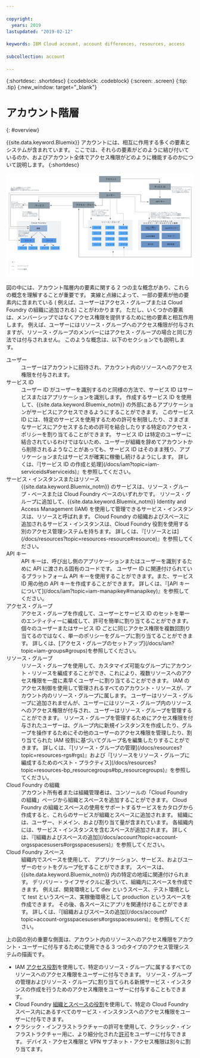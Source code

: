 ```yaml
---

copyright:
  years: 2019
lastupdated: "2019-02-12"

keywords: IBM Cloud account, account differences, resources, access

subcollection: account

---
```


{:shortdesc: .shortdesc}
{:codeblock: .codeblock}
{:screen: .screen}
{:tip: .tip}
{:new_window: target="_blank"}


# アカウント階層
{: #overview}

{{site.data.keyword.Bluemix}} アカウントには、相互に作用する多くの要素とシステムが含まれています。 ここでは、それらの要素がどのように結び付いているのか、およびアカウント全体でアクセス権限がどのように機能するのかについて説明します。
{:shortdesc}

<a href="https://cloud.ibm.com/docs/api/content/account/images/account_diagram.svg">
  <img src="images/account_diagram.svg" alt="アカウントの図">
</a>

図の中には、アカウント階層内の要素に関する 2 つの主な概念があり、これらの概念を理解することが重要です。 実線と点線によって、一部の要素が他の要素内に含まれている ( 例えば、ユーザーはアクセス・グループまたは Cloud Foundry の組織に追加される) ことがわかります。 ただし、いくつかの要素は、メンバーシップではなくアクセス権限を提供するために他の要素と相互作用します。 例えば、ユーザーにはリソース・グループへのアクセス権限が付与されますが、リソース・グループのメンバーにはアクセス・グループの場合と同じ方法では付与されません。 このような概念は、以下のセクションでも説明します。

<dl>
<dt>ユーザー</dt>
<dd>ユーザーはアカウントに招待され、アカウント内のリソースへのアクセス権限を付与されます。</dd>
<dt>サービス ID</dt>
<dd>ユーザー ID がユーザーを識別するのと同様の方法で、サービス ID はサービスまたはアプリケーションを識別します。 作成するサービス ID を使用して、{{site.data.keyword.Bluemix_notm}} の外部にあるアプリケーションがサービスにアクセスできるようにすることができます。 このサービス ID には、特定のサービスを使用するための許可を制限したり、さまざまなサービスにアクセスするための許可を結合したりする特定のアクセス・ポリシーを割り当てることができます。 サービス ID は特定のユーザーに結合されているわけではないため、ユーザーが組織を辞めてアカウントから削除されるようなことがあっても、サービス ID はそのまま残り、アプリケーションまたはサービスが確実に稼働し続けるようにします。 詳しくは、『[サービス ID の作成と処理](/docs/iam?topic=iam-serviceids#serviceids)』を参照してください。</dd>
<dt>サービス・インスタンスまたはリソース</dt>
<dd>{{site.data.keyword.Bluemix_notm}} のサービスは、リソース・グループ・ベースまたは Cloud Foundry ベースのいずれかです。 リソース・グループに追加して、{{site.data.keyword.Bluemix_notm}} Identity and Access Management (IAM) を使用して管理できるサービス・インスタンスは、リソースと呼ばれます。 Cloud Foundry の組織およびスペースに追加されるサービス・インスタンスは、Cloud Foundry 役割を使用する別のアクセス管理システムを持ちます。 詳しくは、『[リソースとは](/docs/resources?topic=resources-resource#resource)』を参照してください。</dd>
<dt>API キー</dt>
<dd>API キーは、呼び出し側のアプリケーションまたはユーザーを識別するために API に渡される固有のコードです。 ユーザー ID に関連付けられているプラットフォーム API キーを使用することができます。また、サービス ID 用の他の API キーを作成することができます。 詳しくは、『[API キーについて](/docs/iam?topic=iam-manapikey#manapikey)』を参照してください。</dd>
<dt>アクセス・グループ</dt>
<dd>アクセス・グループを作成して、ユーザーとサービス ID のセットを単一のエンティティーに編成して、許可を簡単に割り当てることができます。 個々のユーザーまたはサービス ID ごとに同じアクセス権限を複数回割り当てるのではなく、単一のポリシーをグループに割り当てることができます。 詳しくは、[アクセス・グループのセットアップ](/docs/iam?topic=iam-groups#groups)を参照してください。</dd>
<dt>リソース・グループ</dt>
<dd>リソース・グループを使用して、カスタマイズ可能なグループにアカウント・リソースを編成することができ、これにより、複数リソースへのアクセス権限を一度に素早くユーザーに割り当てることができます。 IAM のアクセス制御を使用して管理されるすべてのアカウント・リソースが、アカウント内のリソース・グループに属します。 ユーザーはリソース・グループに追加されませんが、ユーザーにはリソース・グループ内のリソースへのアクセス権限が付与され、ユーザーはリソース・グループを管理することができます。 リソース・グループを管理するためにアクセス権限を付与されたユーザーは、グループ内に新規インスタンスを作成したり、グループを操作するためにその他のユーザーのアクセス権限を管理したり、割り当てられた IAM 役割に基づいてグループ名を編集したりすることができます。 詳しくは、『[リソース・グループの管理](/docs/resources?topic=resources-rgs#rgs)』および『[リソースをリソース・グループに編成するためのベスト・プラクティス](/docs/resources?topic=resources-bp_resourcegroups#bp_resourcegroups)』を参照してください。</dd>
<dt>Cloud Foundry の組織</dt>
<dd>アカウント所有者または組織管理者は、コンソールの「Cloud Foundry の組織」ページから組織とスペースを追加することができます。 Cloud Foundry の組織とスペースの使用をサポートするサービスをカタログから作成すると、これらのサービスが組織とスペースに追加されます。 組織には、ユーザー、ドメイン、および割り当て量が含まれています。 各組織内には、サービス・インスタンスを含むスペースが追加されます。 詳しくは、『[組織およびスペースの追加](/docs/account?topic=account-orgsspacesusers#orgsspacesusers)』を参照してください。</dd>
<dt>Cloud Foundry スペース</dt>
<dd>組織内でスペースを使用して、
アプリケーション、サービス、およびユーザーのセットをグループ化することができます。 スペースは、{{site.data.keyword.Bluemix_notm}} 内の特定の地域に関連付けられます。 デリバリー・ライフサイクルに基づいて、組織内にスペースを作成できます。 例えば、開発環境として dev というスペース、テスト環境として test というスペース、実稼働環境として production というスペースを作成できます。 その後、各スペースにアプリを関連付けることができます。 詳しくは、『[組織およびスペースの追加](/docs/account?topic=account-orgsspacesusers#orgsspacesusers)』を参照してください。</dd>
</dl>

上の図の別の重要な側面は、アカウント内のリソースへのアクセス権限をアカウント・ユーザーに付与するために使用できる 3 つのタイプのアクセス管理システムの描画です。

  * IAM [アクセス役割](/docs/iam?topic=iam-iamusermanrol#iamusermanrol)を使用して、特定のリソース・グループに属するすべてのリソースへのアクセス権限をユーザーに付与できます。 リソース・グループの管理およびリソース・グループに割り当てられる新規サービス・インスタンスの作成を行うためのアクセス権限をユーザーに付与することもできます。
  * Cloud Foundry [組織とスペースの役割](/docs/iam?topic=iam-cfroles#cfroles)を使用して、特定の Cloud Foundry スペース内にあるすべてのサービス・インスタンスへのアクセス権限をユーザーに付与できます。
  * クラシック・インフラストラクチャーの許可を使用して、クラシック・インフラストラクチャー用に、より細分化された[許可](/docs/iam?topic=iam-infrapermission#infrapermission)をユーザーに付与できます。 デバイス・アクセス権限と VPN サブネット・アクセス権限は別々に割り当てます。
